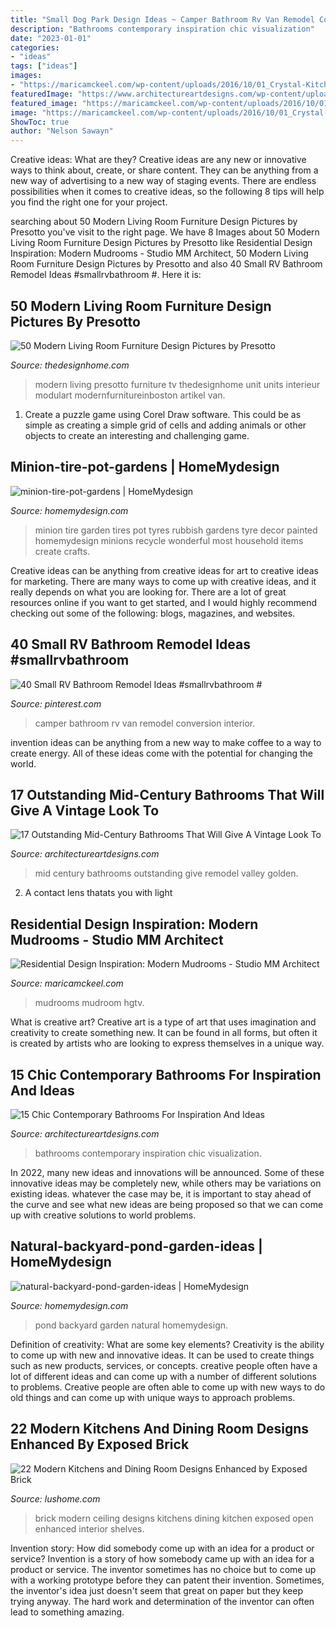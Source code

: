 ```yaml
---
title: "Small Dog Park Design Ideas ~ Camper Bathroom Rv Van Remodel Conversion Interior"
description: "Bathrooms contemporary inspiration chic visualization"
date: "2023-01-01"
categories:
- "ideas"
tags: ["ideas"]
images:
- "https://maricamckeel.com/wp-content/uploads/2016/10/01_Crystal-Kitchen-Center-traditional-mudroom-entryway_s3x4.jpg.rend_.hgtvcom.966.1288.jpeg"
featuredImage: "https://www.architectureartdesigns.com/wp-content/uploads/2015/02/15-Chic-Contemporary-Bathrooms-For-Inspiration-And-Ideas-3-630x732.jpg"
featured_image: "https://maricamckeel.com/wp-content/uploads/2016/10/01_Crystal-Kitchen-Center-traditional-mudroom-entryway_s3x4.jpg.rend_.hgtvcom.966.1288.jpeg"
image: "https://maricamckeel.com/wp-content/uploads/2016/10/01_Crystal-Kitchen-Center-traditional-mudroom-entryway_s3x4.jpg.rend_.hgtvcom.966.1288.jpeg"
ShowToc: true
author: "Nelson Sawayn"
---
```



Creative ideas: What are they?
Creative ideas are any new or innovative ways to think about, create, or share content. They can be anything from a new way of advertising to a new way of staging events. There are endless possibilities when it comes to creative ideas, so the following 8 tips will help you find the right one for your project.

	

		
searching about 50 Modern Living Room Furniture Design Pictures by Presotto you've visit to the right page. We have 8 Images about 50 Modern Living Room Furniture Design Pictures by Presotto like Residential Design Inspiration: Modern Mudrooms - Studio MM Architect, 50 Modern Living Room Furniture Design Pictures by Presotto and also 40 Small RV Bathroom Remodel Ideas #smallrvbathroom #. Here it is:
		
    
## 50 Modern Living Room Furniture Design Pictures By Presotto

<img loading=lazy src="http://thedesignhome.com/wp-content/uploads/2013/06/modern-living-room-design-16.jpg" onerror="this.onerror=null;this.src='https://tse4.mm.bing.net/th?id=OIP.0-XZH8ufIyOUCw5AeC2kzgHaEK&amp;pid=15.1';" alt="50 Modern Living Room Furniture Design Pictures by Presotto">

_Source: thedesignhome.com_

>modern living presotto furniture tv thedesignhome unit units interieur modulart modernfurnitureinboston artikel van. 

	

1. Create a puzzle game using Corel Draw software. This could be as simple as creating a simple grid of cells and adding animals or other objects to create an interesting and challenging game. 

    
## Minion-tire-pot-gardens | HomeMydesign

<img loading=lazy src="https://homemydesign.com/wp-content/uploads/2015/08/minion-tire-pot-gardens.jpg" onerror="this.onerror=null;this.src='https://tse1.mm.bing.net/th?id=OIP.oV_yWJ4C2wM6u-dbU_hJ3wHaK0&amp;pid=15.1';" alt="minion-tire-pot-gardens | HomeMydesign">

_Source: homemydesign.com_

>minion tire garden tires pot tyres rubbish gardens tyre decor painted homemydesign minions recycle wonderful most household items create crafts. 

	

Creative ideas can be anything from creative ideas for art to creative ideas for marketing. There are many ways to come up with creative ideas, and it really depends on what you are looking for. There are a lot of great resources online if you want to get started, and I would highly recommend checking out some of the following: blogs, magazines, and websites.

    
## 40 Small RV Bathroom Remodel Ideas #smallrvbathroom #

<img loading=lazy src="https://i.pinimg.com/736x/3d/61/e4/3d61e406ef920a19e75f839e5a9ff860.jpg" onerror="this.onerror=null;this.src='https://tse3.mm.bing.net/th?id=OIP.SrajmwpImQ7YTXmCreeONwHaLm&amp;pid=15.1';" alt="40 Small RV Bathroom Remodel Ideas #smallrvbathroom #">

_Source: pinterest.com_

>camper bathroom rv van remodel conversion interior. 

	

invention ideas can be anything from a new way to make coffee to a way to create energy. All of these ideas come with the potential for changing the world.

    
## 17 Outstanding Mid-Century Bathrooms That Will Give A Vintage Look To

<img loading=lazy src="https://www.architectureartdesigns.com/wp-content/uploads/2015/05/17-Outstanding-Mid-Century-Bathrooms-That-Will-Give-A-Vintage-Look-To-Your-Home-14-630x945.jpg" onerror="this.onerror=null;this.src='https://tse4.mm.bing.net/th?id=OIP.9WE4mFouxUZlcPB_i4LDGwHaLH&amp;pid=15.1';" alt="17 Outstanding Mid-Century Bathrooms That Will Give A Vintage Look To">

_Source: architectureartdesigns.com_

>mid century bathrooms outstanding give remodel valley golden. 

	

2. A contact lens thatats you with light

    
## Residential Design Inspiration: Modern Mudrooms - Studio MM Architect

<img loading=lazy src="https://maricamckeel.com/wp-content/uploads/2016/10/01_Crystal-Kitchen-Center-traditional-mudroom-entryway_s3x4.jpg.rend_.hgtvcom.966.1288.jpeg" onerror="this.onerror=null;this.src='https://tse4.mm.bing.net/th?id=OIP.B0s1cIAY7ePsNks2GgHh8QHaJ4&amp;pid=15.1';" alt="Residential Design Inspiration: Modern Mudrooms - Studio MM Architect">

_Source: maricamckeel.com_

>mudrooms mudroom hgtv. 

	

What is creative art?
Creative art is a type of art that uses imagination and creativity to create something new. It can be found in all forms, but often it is created by artists who are looking to express themselves in a unique way.

    
## 15 Chic Contemporary Bathrooms For Inspiration And Ideas

<img loading=lazy src="https://www.architectureartdesigns.com/wp-content/uploads/2015/02/15-Chic-Contemporary-Bathrooms-For-Inspiration-And-Ideas-3-630x732.jpg" onerror="this.onerror=null;this.src='https://tse3.mm.bing.net/th?id=OIP.R1dlPo05CwLtPX43a21ekAHaIm&amp;pid=15.1';" alt="15 Chic Contemporary Bathrooms For Inspiration And Ideas">

_Source: architectureartdesigns.com_

>bathrooms contemporary inspiration chic visualization. 

	

In 2022, many new ideas and innovations will be announced. Some of these innovative ideas may be completely new, while others may be variations on existing ideas. whatever the case may be, it is important to stay ahead of the curve and see what new ideas are being proposed so that we can come up with creative solutions to world problems.

    
## Natural-backyard-pond-garden-ideas | HomeMydesign

<img loading=lazy src="https://homemydesign.com/wp-content/uploads/2015/04/natural-backyard-pond-garden-ideas.jpg" onerror="this.onerror=null;this.src='https://tse4.mm.bing.net/th?id=OIP.iXqLx7Ege1joC78m9LBKEgHaJ4&amp;pid=15.1';" alt="natural-backyard-pond-garden-ideas | HomeMydesign">

_Source: homemydesign.com_

>pond backyard garden natural homemydesign. 

	

Definition of creativity: What are some key elements?
Creativity is the ability to come up with new and innovative ideas. It can be used to create things such as new products, services, or concepts. creative people often have a lot of different ideas and can come up with a number of different solutions to problems. Creative people are often able to come up with new ways to do old things and can come up with unique ways to approach problems.

    
## 22 Modern Kitchens And Dining Room Designs Enhanced By Exposed Brick

<img loading=lazy src="https://www.lushome.com/wp-content/uploads/2013/06/interior-brick-wall-ceiling-designs-modern-kitchens-dining-rooms-6.jpg" onerror="this.onerror=null;this.src='https://tse3.mm.bing.net/th?id=OIP.hO3LfgaFH_Gkrhwkt5RQKwAAAA&amp;pid=15.1';" alt="22 Modern Kitchens and Dining Room Designs Enhanced by Exposed Brick">

_Source: lushome.com_

>brick modern ceiling designs kitchens dining kitchen exposed open enhanced interior shelves. 

	

Invention story: How did somebody come up with an idea for a product or service?
Invention is a story of how somebody came up with an idea for a product or service. The inventor sometimes has no choice but to come up with a working prototype before they can patent their invention. Sometimes, the inventor's idea just doesn't seem that great on paper but they keep trying anyway. The hard work and determination of the inventor can often lead to something amazing.

